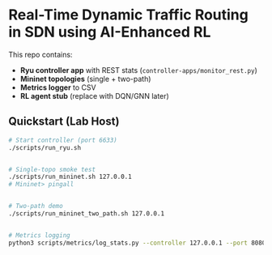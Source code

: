 # Real-Time Dynamic Traffic Routing in SDN using AI-Enhanced RL


This repo contains:
- **Ryu controller app** with REST stats (`controller-apps/monitor_rest.py`)
- **Mininet topologies** (single + two-path)
- **Metrics logger** to CSV
- **RL agent stub** (replace with DQN/GNN later)


## Quickstart (Lab Host)
```bash
# Start controller (port 6633)
./scripts/run_ryu.sh


# Single-topo smoke test
./scripts/run_mininet.sh 127.0.0.1
# Mininet> pingall


# Two-path demo
./scripts/run_mininet_two_path.sh 127.0.0.1


# Metrics logging
python3 scripts/metrics/log_stats.py --controller 127.0.0.1 --port 8080 --interval 2 --out docs/baseline/sample.csv